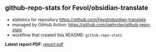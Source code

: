 ## github-repo-stats for Fevol/obsidian-translate

- statistics for repository https://github.com/Fevol/obsidian-translate
- managed by GitHub Action: https://github.com/jgehrcke/github-repo-stats
- workflow that created this README: `github-repo-stats`

**Latest report PDF**: [report.pdf](https://github.com/Fevol/obsidian-translate/raw/github-repo-stats/Fevol/obsidian-translate/latest-report/report.pdf)


